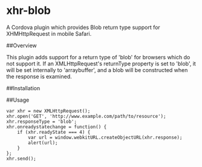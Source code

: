 xhr-blob
========

A Cordova plugin which provides Blob return type support for XHMHttpRequest in
mobile Safari.

##Overview

This plugin adds support for a return type of 'blob' for browsers which do not
support it. If an XMLHttpRequest's returnType property is set to 'blob', it
will be set internally to 'arraybuffer', and a blob will be constructed when
the response is examined.

##Installation

##Usage

    var xhr = new XMLHttpRequest();
    xhr.open('GET', 'http://www.example.com/path/to/resource');
    xhr.responseType = 'blob';
    xhr.onreadystatechange = function() {
        if (xhr.readyState === 4) {
            var url = window.webkitURL.createObjectURL(xhr.response);
            alert(url);
        }
    };
    xhr.send();
